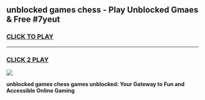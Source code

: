 
## unblocked games chess - Play Unblocked Gmaes & Free #7yeut
<h3>
<a href="https://news.freeplayer.one?title=unblocked_games_chess&ref=26F">CLICK TO PLAY</a></h3>
<hr>

<h3>
<a href="https://news.freeplayer.one?title=unblocked_games_chess&ref=26F">CLICK 2 PLAY</a>
  
</h3>

<a href="https://news.freeplayer.one?title=unblocked_games_chess&ref=26F/"><img src="https://clearcache.store/games.png"></a>


**unblocked games chess games unblocked: Your Gateway to Fun and Accessible Online Gaming**
